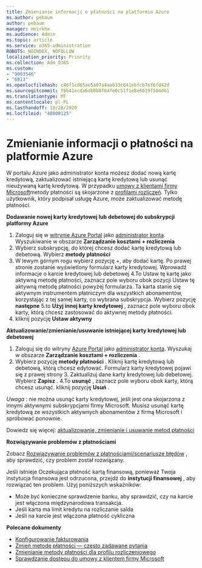 ```yaml
---
title: Zmienianie informacji o płatności na platformie Azure
ms.author: pebaum
author: pebaum
manager: mnirkhe
ms.audience: Admin
ms.topic: article
ms.service: o365-administration
ROBOTS: NOINDEX, NOFOLLOW
localization_priority: Priority
ms.collection: Adm_O365
ms.custom:
- "9003546"
- "6813"
ms.openlocfilehash: c46f1cd65ae5a07a4aab33c641ebfcb7ef6fd42d
ms.sourcegitcommit: f8b41ecda6db0b8f64fe0c51f1e8e6619f504d61
ms.translationtype: MT
ms.contentlocale: pl-PL
ms.lasthandoff: 10/28/2020
ms.locfileid: "48808125"
---
```

# <a name="change-payment-information-in-azure"></a>Zmienianie informacji o płatności na platformie Azure

W portalu Azure jako administrator konta możesz dodać nową kartę kredytową, zaktualizować istniejącą kartę kredytową lub usunąć nieużywaną kartę kredytową. W przypadku [umowy z klientami firmy Microsoft](https://docs.microsoft.com/azure/billing/billing-how-to-change-credit-card?WT.mc_id=Portal-Microsoft_Azure_Support#check-access-to-a-microsoft-customer-agreement)metody płatności są skojarzone z [profilami rozliczeń](https://docs.microsoft.com/azure/billing/billing-how-to-change-credit-card?WT.mc_id=Portal-Microsoft_Azure_Support#change-payment-method-for-a-billing-profile). Tylko użytkownik, który podpisał usługę Azure, może zaktualizować metodę płatności.

**Dodawanie nowej karty kredytowej lub debetowej do subskrypcji platformy Azure**

1. Zaloguj się w [witrynie Azure Portal](https://portal.azure.com/) jako [administrator konta](https://docs.microsoft.com/azure/billing/billing-subscription-transfer?WT.mc_id=Portal-Microsoft_Azure_Support#whoisaa). Wyszukiwanie w obszarze **Zarządzanie kosztami + rozliczenia**
2. Wybierz subskrypcję, do której chcesz dodać kartę kredytową lub debetową. Wybierz **metody płatności**
3. W lewym górnym rogu wybierz pozycję +, aby dodać kartę. Po prawej stronie zostanie wyświetlony formularz karty kredytowej. Wprowadź informacje o karcie kredytowej lub debetowej 4.To Ustaw tę kartę jako aktywną metodę płatności, zaznacz pole wyboru obok pozycji Ustaw tę aktywną metodę płatności powyżej formularza. Ta karta stanie się aktywnym instrumentem płatniczym dla wszystkich abonamentów, korzystając z tej samej karty, co wybrana subskrypcja. Wybierz pozycję **następne** 5.to **Użyj innej karty kredytowej** , zaznacz pole wyboru obok karty, którą chcesz zastosować do aktywnej metody płatności.
6. kliknij pozycję **Ustaw aktywny**

**Aktualizowanie/zmienianie/usuwanie istniejącej karty kredytowej lub debetowej**

1. Zaloguj się do witryny [Azure Portal](https://portal.azure.com/) jako [administrator konta](https://docs.microsoft.com/azure/billing/billing-subscription-transfer?WT.mc_id=Portal-Microsoft_Azure_Support#whoisaa). Wyszukaj w obszarze **Zarządzanie kosztami + rozliczenia** .
2. Wybierz pozycję **metody płatności** . Kliknij kartę kredytową lub debetową, którą chcesz edytować. Formularz karty kredytowej pojawi się z prawej strony 3. Zaktualizuj dane karty kredytowej lub debetowej. Wybierz **Zapisz** .
4.To **usunąć** , zaznacz pole wyboru obok karty, którą chcesz usunąć. kliknij pozycję **Usuń** .

_Uwaga_ : nie można usunąć karty kredytowej, jeśli jest ona skojarzona z innymi aktywnymi subskrypcjami firmy Microsoft. Musisz usunąć kartę kredytową ze wszystkich aktywnych abonamentów z firmą Microsoft i spróbować ponownie.

Dowiedz się więcej: [aktualizowanie, zmienianie i usuwanie metod płatności](https://docs.microsoft.com/azure/billing/billing-how-to-change-credit-card?WT.mc_id=Portal-Microsoft_Azure_Support)

**Rozwiązywanie problemów z płatnościami**

Zobacz [Rozwiązywanie problemów z płatnościami/scenariusze błędów](https://support.microsoft.com/help/4505172/troubleshooting-payment-issues) , aby sprawdzić, czy problem został rozwiązany.

Jeśli istnieje Oczekująca płatność kartą finansową, ponieważ Twoja instytucja finansowa jest odrzucona, przejdź do **instytucji finansowej** , aby rozwiązać ten problem. Użyj poniższych wskaźników:

- Może być konieczne sprawdzenie banku, aby sprawdzić, czy na karcie jest włączona międzynarodowa transakcja.
- Jeśli karta ma limit kredytu na rozliczanie salda
- Jeśli na karcie jest włączona płatność cykliczna

**Polecane dokumenty**

- [Konfigurowanie fakturowania](https://azure.microsoft.com/pricing/invoicing/)
- [Zmień metodę płatności — często zadawane pytania](https://docs.microsoft.com/azure/billing/billing-how-to-change-credit-card?WT.mc_id=Portal-Microsoft_Azure_Support#frequently-asked-questions)
- [Zmienianie metody płatności dla profilu rozliczeniowego](https://docs.microsoft.com/azure/billing/billing-how-to-change-credit-card?WT.mc_id=Portal-Microsoft_Azure_Support#change-payment-method-for-a-billing-profile)
- [Sprawdzanie dostępu do umowy z klientem firmy Microsoft](https://docs.microsoft.com/azure/billing/billing-how-to-change-credit-card?WT.mc_id=Portal-Microsoft_Azure_Support#check-access-to-a-microsoft-customer-agreement)